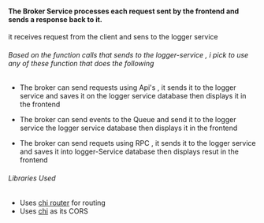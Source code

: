 #### The Broker Service processes each request sent by the frontend and sends a response back to it.
it receives request from the client and sens to the logger service

###### Based on the function calls that sends to the logger-service , i pick to use any of these function that does the following  
- The broker can send requests using Api's , it sends it to the logger service and  saves it on the logger service database then displays it in the frontend 

- The broker can send events to the Queue and  send it to the logger service  the logger service database then displays it in the frontend 

- The broker can send requets using RPC , it sends it to the logger service and saves it into logger-Service database then displays resut in the frontend 

###### Libraries Used 
- Uses  [chi router](https://github.com/go-chi/chi/v5) for routing
- Uses [chi](github.com/go-chi/cors) as its CORS